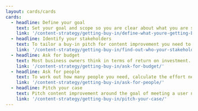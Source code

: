 ```yaml
---
layout: cards/cards
cards:
  - headline: Define your goal
    text: Set your goal and scope so you are clear about what you are selling the need for.
    link: '/content-strategy/getting-buy-in/define-what-youre-getting-buy-in-for/'
  - headline: Identify your stakeholders
    text: To tailor a buy-in pitch for content improvement you need to know exactly who your stakeholders are.
    link: '/content-strategy/getting-buy-in/find-out-who-your-stakeholders-are/'
  - headline: Ask for budget
    text: Most business owners think in terms of return on investment. You should show the value of your content improvement in numbers if you can.
    link: '/content-strategy/getting-buy-in/ask-for-budget/'
  - headline: Ask for people
    text: To work out how many people you need, calculate the effort needed per page.
    link: '/content-strategy/getting-buy-in/ask-for-people/'
  - headline: Pitch your case
    text: Pitch content improvement around the goal of meeting a user need.  
    link: '/content-strategy/getting-buy-in/pitch-your-case/'
---
```

